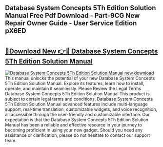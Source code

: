 ## Database System Concepts 5Th Edition Solution Manual Free Pdf Download - Part-9CG New Repair Owner Guide - User Service Edition pX6ED

# <h2><a href="http://bc66306.oget.top/?id=Database+System+Concepts+5Th+Edition+Solution+Manual">🔗Download New 👉🔴 Database System Concepts 5Th Edition Solution Manual</a></h2>

[![Database System Concepts 5Th Edition Solution Manual new download](https://i.imgur.com/5g1atiW.png)](http://bc66306.oget.top/?id=Database+System+Concepts+5Th+Edition+Solution+Manual)
This manual unlocks the potential of your new Database System Concepts 5Th Edition Solution Manual. Explore its features, learn how to install, operate, and maintain it seamlessly. Please Review the Legal Terms Database System Concepts 5Th Edition Solution Manual This product is subject to certain legal terms and conditions. Database System Concepts 5Th Edition Solution Manual advanced features include multi-language support, real-time translation, customizable widgets, and voice recognition, all accessible through the user-friendly and customizable interface. Our expectation is that the Database System Concepts 5Th Edition Solution Manual has been a reliable and effective resource in your journey to becoming proficient in using your new gadget. Should you need any assistance or clarification, please do not hesitate to contact our support team.
